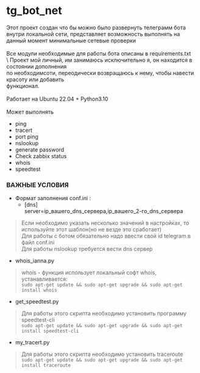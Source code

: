 # tg_bot_net

Этот проект создан что бы можно было развернуть телеграмм бота внутри локальной сети,
представляет возможность выполнять на данный момент минимальные сетевые проверки\
\
Все модули необходимые для работы бота описаны в requirements.txt\
\ 
Проект мой личный, им занимаюсь исключительно я, он находится в состоянии дополнения \
по необходимсоти, переодически возвращаюсь к нему, чтобы навести красоту или добавить \
функционал. \
\
Работает на Ubuntu 22.04 + Python3.10\
\
Может выполнять  
-  ping
-  tracert
-  port ping
-  nslookup
-  generate password
-  Check zabbix status
-  whois
-  speedtest
 
###             ВАЖНЫЕ УСЛОВИЯ            

* Формат заполнения conf.ini :
    - [dns]\
       server=ip_вашего_dns_сервера,ip_вашего_2-го_dns_сервера
>Если необходимо указать несколько значений в настройках, то используйте этот шаблон(но не везде это сработает)\
>Для работы с ботом обязательно надо ввести свой id telegram в файл conf.ini\
>Для работы nslookup требуется вести dns сервер

* whois_ianna.py
> whois - функция использует локальный софт whois, устанавливается:\
    ```
    sudo apt-get update && sudo apt-get upgrade && sudo apt-get install whois
    ```
* get_speedtest.py
> Для работы этого скрипта необходимо установить программу speedtest-cli\
    ```
    sudo apt-get update && sudo apt-get upgrade && sudo apt-get install speedtest-cli
    ```
* my_tracert.py
> Для работы этого скрипта необходимо установить traceroute\
    ```
    sudo apt-get update && sudo apt-get upgrade && sudo apt-get install traceroute
    ```